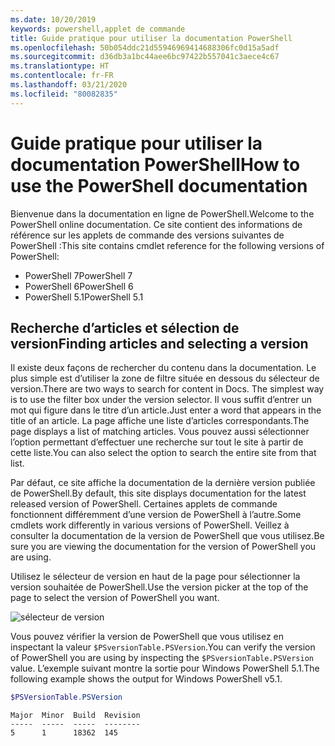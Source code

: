 ```yaml
---
ms.date: 10/20/2019
keywords: powershell,applet de commande
title: Guide pratique pour utiliser la documentation PowerShell
ms.openlocfilehash: 50b054ddc21d55946969414688306fc0d15a5adf
ms.sourcegitcommit: d36db3a1bc44aee6bc97422b557041c3aece4c67
ms.translationtype: HT
ms.contentlocale: fr-FR
ms.lasthandoff: 03/21/2020
ms.locfileid: "80082835"
---
```

# <a name="how-to-use-the-powershell-documentation"></a><span data-ttu-id="c3029-103">Guide pratique pour utiliser la documentation PowerShell</span><span class="sxs-lookup"><span data-stu-id="c3029-103">How to use the PowerShell documentation</span></span>

<span data-ttu-id="c3029-104">Bienvenue dans la documentation en ligne de PowerShell.</span><span class="sxs-lookup"><span data-stu-id="c3029-104">Welcome to the PowerShell online documentation.</span></span> <span data-ttu-id="c3029-105">Ce site contient des informations de référence sur les applets de commande des versions suivantes de PowerShell :</span><span class="sxs-lookup"><span data-stu-id="c3029-105">This site contains cmdlet reference for the following versions of PowerShell:</span></span>

- <span data-ttu-id="c3029-106">PowerShell 7</span><span class="sxs-lookup"><span data-stu-id="c3029-106">PowerShell 7</span></span>
- <span data-ttu-id="c3029-107">PowerShell 6</span><span class="sxs-lookup"><span data-stu-id="c3029-107">PowerShell 6</span></span>
- <span data-ttu-id="c3029-108">PowerShell 5.1</span><span class="sxs-lookup"><span data-stu-id="c3029-108">PowerShell 5.1</span></span>

## <a name="finding-articles-and-selecting-a-version"></a><span data-ttu-id="c3029-109">Recherche d’articles et sélection de version</span><span class="sxs-lookup"><span data-stu-id="c3029-109">Finding articles and selecting a version</span></span>

<span data-ttu-id="c3029-110">Il existe deux façons de rechercher du contenu dans la documentation. Le plus simple est d’utiliser la zone de filtre située en dessous du sélecteur de version.</span><span class="sxs-lookup"><span data-stu-id="c3029-110">There are two ways to search for content in Docs. The simplest way is to use the filter box under the version selector.</span></span> <span data-ttu-id="c3029-111">Il vous suffit d’entrer un mot qui figure dans le titre d’un article.</span><span class="sxs-lookup"><span data-stu-id="c3029-111">Just enter a word that appears in the title of an article.</span></span> <span data-ttu-id="c3029-112">La page affiche une liste d’articles correspondants.</span><span class="sxs-lookup"><span data-stu-id="c3029-112">The page displays a list of matching articles.</span></span> <span data-ttu-id="c3029-113">Vous pouvez aussi sélectionner l’option permettant d’effectuer une recherche sur tout le site à partir de cette liste.</span><span class="sxs-lookup"><span data-stu-id="c3029-113">You can also select the option to search the entire site from that list.</span></span>

<span data-ttu-id="c3029-114">Par défaut, ce site affiche la documentation de la dernière version publiée de PowerShell.</span><span class="sxs-lookup"><span data-stu-id="c3029-114">By default, this site displays documentation for the latest released version of PowerShell.</span></span> <span data-ttu-id="c3029-115">Certaines applets de commande fonctionnent différemment d’une version de PowerShell à l’autre.</span><span class="sxs-lookup"><span data-stu-id="c3029-115">Some cmdlets work differently in various versions of PowerShell.</span></span> <span data-ttu-id="c3029-116">Veillez à consulter la documentation de la version de PowerShell que vous utilisez.</span><span class="sxs-lookup"><span data-stu-id="c3029-116">Be sure you are viewing the documentation for the version of PowerShell you are using.</span></span>

<span data-ttu-id="c3029-117">Utilisez le sélecteur de version en haut de la page pour sélectionner la version souhaitée de PowerShell.</span><span class="sxs-lookup"><span data-stu-id="c3029-117">Use the version picker at the top of the page to select the version of PowerShell you want.</span></span>

![sélecteur de version](media/how-to-use-docs/version-search.gif)

<span data-ttu-id="c3029-119">Vous pouvez vérifier la version de PowerShell que vous utilisez en inspectant la valeur `$PSversionTable.PSVersion`.</span><span class="sxs-lookup"><span data-stu-id="c3029-119">You can verify the version of PowerShell you are using by inspecting the `$PSversionTable.PSVersion` value.</span></span> <span data-ttu-id="c3029-120">L’exemple suivant montre la sortie pour Windows PowerShell 5.1.</span><span class="sxs-lookup"><span data-stu-id="c3029-120">The following example shows the output for Windows PowerShell v5.1.</span></span>

```powershell
$PSVersionTable.PSVersion
```

```Output
Major  Minor  Build  Revision
-----  -----  -----  --------
5      1      18362  145
```
